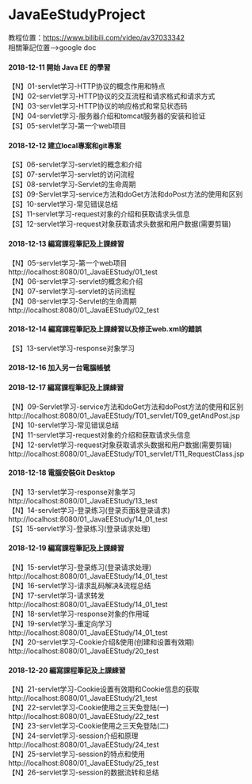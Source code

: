 # JavaEeStudyProject
教程位置：https://www.bilibili.com/video/av37033342
<br>
相關筆記位置-->google doc

<h4>2018-12-11	開始 Java EE 的學習</h4>
		<p>
			【N】01-servlet学习-HTTP协议的概念作用和特点<br>
			【N】02-servlet学习-HTTP协议的交互流程和请求格式和请求方式<br>
			【N】03-servlet学习-HTTP协议的响应格式和常见状态码<br>
			【N】04-servlet学习-服务器介绍和tomcat服务器的安装和验证<br>
			【S】05-servlet学习-第一个web项目<br>
		</p>
<h4>2018-12-12	建立local專案和git專案</h4>
		<p>
			【S】06-servlet学习-servlet的概念和介绍<br>
			【S】07-servlet学习-servlet的访问流程<br>
			【S】08-servlet学习-Servlet的生命周期<br>
			【S】09-Servlet学习-service方法和doGet方法和doPost方法的使用和区别<br>
			【S】10-servlet学习-常见错误总结<br>
			【S】11-servlet学习-request对象的介绍和获取请求头信息<br>
			【S】12-servlet学习-request对象获取请求头数据和用户数据(需要剪辑)<br>
		</p>
<h4>2018-12-13	編寫課程筆記及上課綀習</h4>
		<p>
			【N】05-servlet学习-第一个web项目<br>
				http://localhost:8080/01_JavaEEStudy/01_test<br>
			【N】06-servlet学习-servlet的概念和介绍<br>
			【N】07-servlet学习-servlet的访问流程<br>
			【N】08-servlet学习-Servlet的生命周期<br>
				http://localhost:8080/01_JavaEEStudy/02_test<br>
			</p>
<h4>2018-12-14	編寫課程筆記及上課綀習以及修正web.xml的錯誤</h4>
		<p>
			【S】13-servlet学习-response对象学习<br>
		</p>
<h4>2018-12-16	加入另一台電腦帳號</h4>
<h4>2018-12-17	編寫課程筆記及上課綀習</h4>
		<p>
			【N】09-Servlet学习-service方法和doGet方法和doPost方法的使用和区别<br>
			http://localhost:8080/01_JavaEEStudy/T01_servlet/T09_getAndPost.jsp<br>
			【N】10-servlet学习-常见错误总结<br>
			【N】11-servlet学习-request对象的介绍和获取请求头信息<br>
			【N】12-servlet学习-request对象获取请求头数据和用户数据(需要剪辑)<br>
			http://localhost:8080/01_JavaEEStudy/T01_servlet/T11_RequestClass.jsp<br>
		</p>
<h4>2018-12-18	電腦安裝Git Desktop</h4>
        <p>
			【N】13-servlet学习-response对象学习<br>
				http://localhost:8080/01_JavaEEStudy/13_test<br>
			【N】14-servlet学习-登录练习(登录页面&登录请求)<br>
				http://localhost:8080/01_JavaEEStudy/14_01_test<br>
			【S】15-servlet学习-登录练习(登录请求处理)
		</p>
<h4>2018-12-19	編寫課程筆記及上課綀習</h4>
        <p>
			【N】15-servlet学习-登录练习(登录请求处理)<br>
				http://localhost:8080/01_JavaEEStudy/14_01_test<br>
			【N】16-servlet学习-请求乱码解决&流程总结<br>
			【N】17-servlet学习-请求转发<br>
				http://localhost:8080/01_JavaEEStudy/14_01_test<br>
			【N】18-servlet学习-response对象的作用域<br>
			【N】19-servlet学习-重定向学习<br>
				http://localhost:8080/01_JavaEEStudy/14_01_test<br>
			【N】20-servlet学习-Cookie介绍&使用(创建和设置有效期)<br>
				http://localhost:8080/01_JavaEEStudy/20_test<br>
		</p>
<h4>2018-12-20	編寫課程筆記及上課綀習</h4>
        <p>
			【N】21-servlet学习-Cookie设置有效期和Cookie信息的获取<br>
				http://localhost:8080/01_JavaEEStudy/21_test<br>
			【N】22-servlet学习-Cookie使用之三天免登陆(一)<br>
				http://localhost:8080/01_JavaEEStudy/22_test<br>
			【N】23-servlet学习-Cookie使用之三天免登陆(二)<br>
			【N】24-servlet学习-session介绍和原理<br>
				http://localhost:8080/01_JavaEEStudy/24_test<br>
			【N】25-servlet学习-session的特点和使用<br>
				http://localhost:8080/01_JavaEEStudy/25_test<br>
			【N】26-servlet学习-session的数据流转和总结<br>
		</p>
		
		
		
